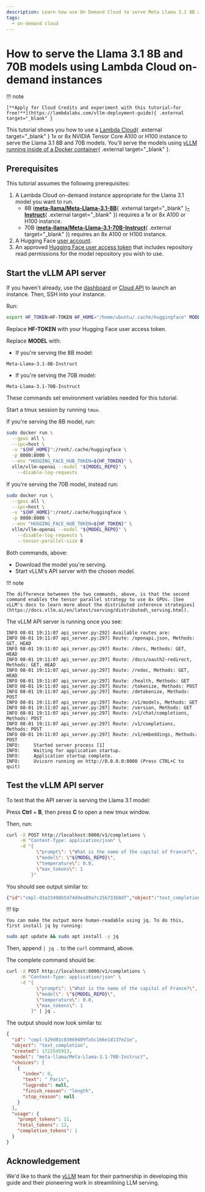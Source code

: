 ```yaml
---
description: Learn how use On Demand Cloud to serve Meta Llama 3.1 8B and 70B models
tags:
  - on-demand cloud
---
```


# How to serve the Llama 3.1 8B and 70B models using Lambda Cloud on-demand instances

!!! note

    [**Apply for Cloud Credits and experiment with this tutorial—for free!**](https://lambdalabs.com/vllm-deployment-guide){ .external target="_blank" }

This tutorial shows you how to use a [Lambda Cloud](https://lambdalabs.com/service/gpu-cloud){ .external target="_blank" } 1x or 8x NVIDIA Tensor Core A100 or H100 instance to serve the Llama 3.1 8B and 70B models. You'll serve the models using [vLLM running inside of a Docker container](https://docs.vllm.ai/en/latest/serving/deploying\_with\_docker.html){ .external target="_blank" }.

## Prerequisites <a href="#start-the-vllm-api-server" id="start-the-vllm-api-server"></a>

This tutorial assumes the following prerequisites:

1. A Lambda Cloud on-demand instance appropriate for the Llama 3.1 model you want to run.
   * 8B ([**meta-llama/Meta-Llama-3.1-8B**](https://huggingface.co/meta-llama/Meta-Llama-3.1-8B){ .external target="_blank" }[**-Instruct**](https://huggingface.co/meta-llama/Meta-Llama-3.1-8B-Instruct){ .external target="_blank" }) requires a 1x or 8x A100 or H100 instance.
   * 70B ([**meta-llama/Meta-Llama-3.1-70B-Instruct**](https://huggingface.co/meta-llama/Meta-Llama-3.1-70B-Instruct){ .external target="_blank" }[)](https://huggingface.co/meta-llama/Meta-Llama-3-70B) requires an 8x A100 or H100 instance.
2. A Hugging Face [user account](https://huggingface.co/join).
3. An approved [Hugging Face user access token](https://huggingface.co/docs/hub/en/security-tokens) that includes repository read permissions for the  model repository you wish to use.

## Start the vLLM API server <a href="#start-the-vllm-api-server" id="start-the-vllm-api-server"></a>

If you haven't already, use the [dashboard](https://cloud.lambdalabs.com/instances) or [Cloud API](https://docs.lambdalabs.com/on-demand-cloud/cloud-api) to launch an instance. Then, SSH into your instance.

Run:

```bash
export HF_TOKEN=HF-TOKEN HF_HOME="/home/ubuntu/.cache/huggingface" MODEL_REPO=meta-llama/MODEL
```

Replace **HF-TOKEN** with your Hugging Face user access token.

Replace **MODEL** with:

* If you're serving the 8B model:

```
Meta-Llama-3.1-8B-Instruct
```

* If you're serving the 70B model:

```
Meta-Llama-3.1-70B-Instruct
```

These commands set environment variables needed for this tutorial.

Start a tmux session by running `tmux`.

If you're serving the 8B model, run:

```bash
sudo docker run \
  --gpus all \
  --ipc=host \
  -v "${HF_HOME}":/root/.cache/huggingface \
  -p 8000:8000 \
  --env "HUGGING_FACE_HUB_TOKEN=${HF_TOKEN}" \
  vllm/vllm-openai --model "${MODEL_REPO}" \
    --disable-log-requests
```

If you're serving the 70B model, instead run:

```bash
sudo docker run \
  --gpus all \
  --ipc=host \
  -v "${HF_HOME}":/root/.cache/huggingface \
  -p 8000:8000 \
  --env "HUGGING_FACE_HUB_TOKEN=${HF_TOKEN}" \
  vllm/vllm-openai --model "${MODEL_REPO}" \
    --disable-log-requests \
    --tensor-parallel-size 8
```

Both commands, above:

* Download the model you're serving.
* Start vLLM's API server with the chosen model.

!!! note

    The difference betweeen the two commands, above, is that the second command enables the tensor parallel strategy to use 8x GPUs. [See vLLM's docs to learn more about the distributed inference strategies](https://docs.vllm.ai/en/latest/serving/distributed\_serving.html).

The vLLM API server is running once you see:

```
INFO 08-01 19:11:07 api_server.py:292] Available routes are:
INFO 08-01 19:11:07 api_server.py:297] Route: /openapi.json, Methods: GET, HEAD
INFO 08-01 19:11:07 api_server.py:297] Route: /docs, Methods: GET, HEAD
INFO 08-01 19:11:07 api_server.py:297] Route: /docs/oauth2-redirect, Methods: GET, HEAD
INFO 08-01 19:11:07 api_server.py:297] Route: /redoc, Methods: GET, HEAD
INFO 08-01 19:11:07 api_server.py:297] Route: /health, Methods: GET
INFO 08-01 19:11:07 api_server.py:297] Route: /tokenize, Methods: POST
INFO 08-01 19:11:07 api_server.py:297] Route: /detokenize, Methods: POST
INFO 08-01 19:11:07 api_server.py:297] Route: /v1/models, Methods: GET
INFO 08-01 19:11:07 api_server.py:297] Route: /version, Methods: GET
INFO 08-01 19:11:07 api_server.py:297] Route: /v1/chat/completions, Methods: POST
INFO 08-01 19:11:07 api_server.py:297] Route: /v1/completions, Methods: POST
INFO 08-01 19:11:07 api_server.py:297] Route: /v1/embeddings, Methods: POST
INFO:     Started server process [1]
INFO:     Waiting for application startup.
INFO:     Application startup complete.
INFO:     Uvicorn running on http://0.0.0.0:8000 (Press CTRL+C to quit)
```

## Test the vLLM API server <a href="#test-the-vllm-api-server" id="test-the-vllm-api-server"></a>

To test that the API server is serving the Llama 3.1 model:

Press **Ctrl** + **B**, then press **C** to open a new tmux window.

Then, run:

```bash
curl -X POST http://localhost:8000/v1/completions \
     -H "Content-Type: application/json" \
     -d "{
           \"prompt\": \"What is the name of the capital of France?\",
           \"model\": \"${MODEL_REPO}\",
           \"temperature\": 0.0,
           \"max_tokens\": 1
         }"
```

You should see output similar to:

```json
{"id":"cmpl-d3a33498b5d74d9ea09a7c256733b8df","object":"text_completion","created":
```

!!! tip

    You can make the output more human-readable using jq. To do this, first install jq by running:

```bash
sudo apt update && sudo apt install -y jq
```

Then, append `| jq .` to the `curl` command, above.

The complete command should be:

```bash
curl -X POST http://localhost:8000/v1/completions \
     -H "Content-Type: application/json" \
     -d "{
           \"prompt\": \"What is the name of the capital of France?\",
           \"model\": \"${MODEL_REPO}\",
           \"temperature\": 0.0,
           \"max_tokens\": 1
         }" | jq .
```

The output should now look similar to:

```json
{
  "id": "cmpl-529d01c83069409fa5c166e1d137e21e",
  "object": "text_completion",
  "created": 1722545913,
  "model": "meta-llama/Meta-Llama-3.1-70B-Instruct",
  "choices": [
    {
      "index": 0,
      "text": " Paris",
      "logprobs": null,
      "finish_reason": "length",
      "stop_reason": null
    }
  ],
  "usage": {
    "prompt_tokens": 11,
    "total_tokens": 12,
    "completion_tokens": 1
  }
}
```

## Acknowledgement <a href="#acknowledgement" id="acknowledgement"></a>

We'd like to thank the [vLLM](https://github.com/vllm-project/vllm) team for their partnership in developing this guide and their pioneering work in streamlining LLM serving.
